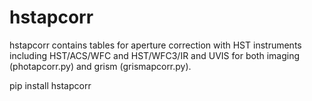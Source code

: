 # hstapcorr
hstapcorr contains tables for aperture correction with HST instruments including HST/ACS/WFC and HST/WFC3/IR and UVIS for both imaging (photapcorr.py) and grism (grismapcorr.py).

pip install hstapcorr
